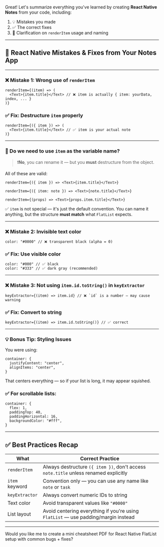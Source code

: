 Great! Let's summarize everything you've learned by creating **React Native Notes** from your code, including:

1. 💡 Mistakes you made
2. ✅ The correct fixes
3. 📘 Clarification on `renderItem` usage and naming

---

## 📝 React Native Mistakes & Fixes from Your Notes App

---

### ❌ **Mistake 1: Wrong use of `renderItem`**

```tsx
renderItem={(item) => (
  <Text>{item.title}</Text> // ❌ item is actually { item: yourData, index, ... }
)}
```

### ✅ **Fix: Destructure `item` properly**

```tsx
renderItem={({ item }) => (
  <Text>{item.title}</Text> // ✅ item is your actual note
)}
```

---

### 📘 Do we need to use `item` as the variable name?

> ❗**No**, you can rename it — but you **must** destructure from the object.

All of these are valid:

```tsx
renderItem={({ item }) => <Text>{item.title}</Text>}

renderItem={({ item: note }) => <Text>{note.title}</Text>}

renderItem={(props) => <Text>{props.item.title}</Text>}
```

✅ `item` is not special — it's just the default convention. You can name it anything, but the structure **must match** what `FlatList` expects.

---

### ❌ **Mistake 2: Invisible text color**

```tsx
color: "#0000" // ❌ transparent black (alpha = 0)
```

### ✅ **Fix: Use visible color**

```tsx
color: "#000" // ✅ black
color: "#333" // ✅ dark gray (recommended)
```

---

### ❌ **Mistake 3: Not using `item.id.toString()` in `keyExtractor`**

```tsx
keyExtractor={(item) => item.id} // ❌ `id` is a number — may cause warning
```

### ✅ **Fix: Convert to string**

```tsx
keyExtractor={(item) => item.id.toString()} // ✅ correct
```

---

### 💡 Bonus Tip: Styling Issues

You were using:

```tsx
container: {
  justifyContent: "center",
  alignItems: "center",
}
```

That centers everything — so if your list is long, it may appear squished.

### ✅ For scrollable lists:

```tsx
container: {
  flex: 1,
  paddingTop: 40,
  paddingHorizontal: 16,
  backgroundColor: "#fff",
}
```

---

## ✅ Best Practices Recap

| What           | Correct Practice                                                                     |
| -------------- | ------------------------------------------------------------------------------------ |
| `renderItem`   | Always destructure `({ item })`, don't access `note.title` unless renamed explicitly |
| `item` keyword | Convention only — you can use any name like `note` or `task`                         |
| `keyExtractor` | Always convert numeric IDs to string                                                 |
| Text color     | Avoid transparent values like `"#0000"`                                              |
| List layout    | Avoid centering everything if you're using `FlatList` — use padding/margin instead   |

---

Would you like me to create a mini cheatsheet PDF for React Native FlatList setup with common bugs + fixes?
